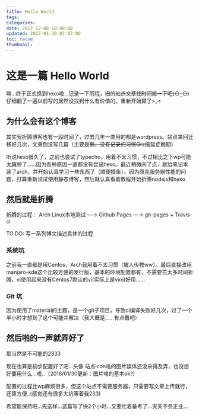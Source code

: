```yaml
---
title: Hello World
tags:
categories:
date: 2017-12-08 18:40:00
updated: 2017-01-30 03:03:00
toc: false
thumbnail: 
---
```

# 这是一篇 Hello World

嘛...终于正式换到hexo啦...记录一下历程，~~旧的站点文章找时间搬一下吧(⊙ˍ⊙)~~
仔细翻了一遍以前写的居然没找到什么有价值的，重新开始算了>_<

<!--more-->

## 为什么会有这个博客

其实我折腾博客也有一段时间了，过去几年一直用的都是wordpress。站点来回迁移好几次，文章倒没写几篇（主要是~~懒，没有记录的习惯Orz~~拖延症晚期）

听说hexo很久了，之前也尝试了typecho，用着不太习惯，不过相比之下wp可能太臃肿了……因为各种原因一直都没有尝试hexo。最近稍微闲了点，就给笔记本装了arch，并开始认真学习一些东西了（顺便摸鱼）。因为原先服务器性能的问题，打算重新试试使用静态博客，然后就认真看着教程开始折腾nodejs和hexo

## 然后就是折腾

折腾的过程： Arch Linux本地测试 —→ Github Pages —→ gh-pages + Travis-ci

TO DO: 写一系列博文描述具体的过程

### 系统坑

之前我一直都是用Centos，Arch我用着不太习惯（被人传教ww）。最后直接改用manjaro-kde这个比较方便的发行版，基本的环境配置都有，不需要花太多时间折腾。vi使用起来没有Centos7默认的vi(实际上是vim)好用……

### Git 坑

因为使用了material的主题，是一个git子项目，导致ci编译失败好几次，过了一个半小时才想到了这个可能并解决（我大概是……有点蠢吧）

## 然后啪的一声就弄好了

那当然是不可能的2333

现在也算是初步配置好了吧...头像 站点icon啥的图片媒体还没来得及弄，也没想好要用什么...唔..（2018/01/30更新：图片啥的基本ok?)

配置的过程比wp麻烦很多，但这个站点不需要服务器，只需要写文章上传就行，还算方便..(感觉还有很多大坑等着我233)

希望能保持吧...先这样...这篇写了快2个小时...又要忙着备考了...天天不务正业...